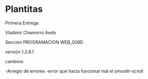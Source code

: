 # Plantitas

Primera Entrega

Vladimir Chamorro Aedo

Seccion PROGRAMACION WEB_009D




versión 1.2.6.1

cambios:

-Arreglo de errores
-error que hacia funcional mal el smooth-scroll